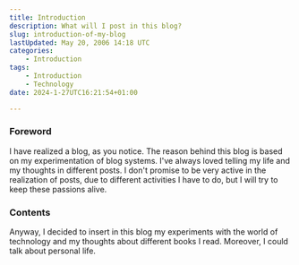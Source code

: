 ```yaml
---
title: Introduction 
description: What will I post in this blog?
slug: introduction-of-my-blog
lastUpdated: May 20, 2006 14:18 UTC
categories:
    - Introduction
tags:
    - Introduction
    - Technology
date: 2024-1-27UTC16:21:54+01:00

---
```

### Foreword

I have realized a blog, as you notice. The reason behind this blog is based on my experimentation of blog systems. I've always loved telling my life and my thoughts in different posts. I don't promise to be very active in the realization of posts, due to different activities I have to do, but I will try to keep these passions alive.

### Contents

Anyway, I decided to insert in this blog my experiments with the world of technology and my thoughts about different books I read. 
Moreover, I could talk about personal life.
